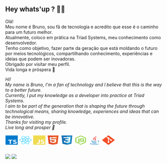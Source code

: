 ## Hey whats'up ? 🤙🏻

<div>
 <p>
  Olá!
  <br>
  Meu nome é Bruno, sou fã de tecnologia e acredito que esse é o caminho para um futuro melhor.
  <br>
  Atualmente, coloco em prática na Triad Systems, meu conhecimento como desenvolvedor.
  <br>
  Tenho como objetivo, fazer parte da geração que está moldando o futuro por meios tecnológicos, compartilhando conhecimento, experiências e ideias que podem ser inovadoras.
  <br>
  Obrigado por visitar meu perfil.
  <br>
  Vida longa e próspera 🖖
 </p>
 
 <i>
  Hi!
  <br>
  My name is Bruno, I'm a fan of technology and I believe that this is the way to a better future.
  <br>
  Currently, I put my knowledge as a developer into practice at Triad Systems.
  <br>
  I aim to be part of the generation that is shaping the future through technological means, sharing knowledge, experiences and ideas that can be innovative.
  <br>
  Thanks for visiting my profile.
  <br>
  Live long and prosper 🖖
 </i>
</div>
 <div>
 
<!-- <details close>
  <summary>📈 <b>GitHub Stats</b></summary>
  <br>
  <p align="center">
  <a href="https://github.com/brunosantos-98">
  <img height="180em" src="https://github-readme-stats.vercel.app/api?username=Brunomiller1&show_icons=true&theme=tokyonight&include_all_commits=true&count_private=true"/>
  <img height="180em" src="https://github-readme-stats.vercel.app/api/top-langs/?username=Brunomiller1&layout=compact&langs_count=7&theme=tokyonight&card_width=250"/>
  </p>
</details> -->
 
</div>
<div style="display: inline_block"><br>
 <img align="center" alt="Bruno-Ts" height="30" width="40" src="https://raw.githubusercontent.com/devicons/devicon/master/icons/typescript/typescript-plain.svg">
  <img align="center" alt="Bruno-React" height="30" width="40" src="https://raw.githubusercontent.com/devicons/devicon/master/icons/react/react-original.svg">
  <img align="center" alt="Bruno-Js" height="30" width="40" src="https://raw.githubusercontent.com/devicons/devicon/master/icons/javascript/javascript-plain.svg">
 
  <img align="center" alt="Bruno-HTML" height="30" width="40" src="https://raw.githubusercontent.com/devicons/devicon/master/icons/html5/html5-original.svg">
  <img align="center" alt="Bruno-CSS" height="30" width="40" src="https://raw.githubusercontent.com/devicons/devicon/master/icons/css3/css3-original.svg">
  <img align="center" alt="Bruno-Node" height="30" width="40" src="https://raw.githubusercontent.com/devicons/devicon/master/icons/nodejs/nodejs-original.svg">
  <img align="center" alt="Bruno-Java" height="30" width="40" src="https://raw.githubusercontent.com/devicons/devicon/master/icons/java/java-original.svg">
  <img align="center" alt="Bruno-Git" height="30" width="40" src="https://raw.githubusercontent.com/devicons/devicon/master/icons/git/git-original.svg">
</div>
  
  ##
 
<div> 
  <a href="https://www.linkedin.com/in/bruno-domingues-33288b16a/"><img src="https://img.shields.io/badge/-LinkedIn-%230077B5?style=for-the-badge&logo=linkedin&logoColor=white" target="_blank"></a>
 <a href="mailto:p.brunodomingues@gmail.com"><img src="https://img.shields.io/badge/-EMail-%23333?style=for-the-badge&logo=microsoft&logoColor=white" target="_blank"></a>
 <!-- <a href="" target="_blank"><img src="https://img.shields.io/badge/-Instagram-e80016?style=for-the-badge&logo=instagram&logoColor=white" target="_blank"></a> -->
</div>
